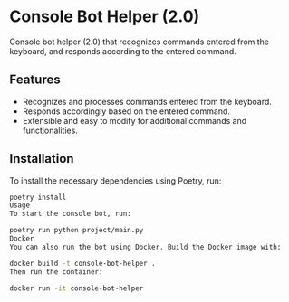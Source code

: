 # Console Bot Helper (2.0)

Console bot helper (2.0) that recognizes commands entered from the keyboard, and responds according to the entered command.

## Features

- Recognizes and processes commands entered from the keyboard.
- Responds accordingly based on the entered command.
- Extensible and easy to modify for additional commands and functionalities.

## Installation

To install the necessary dependencies using Poetry, run:

```bash
poetry install
Usage
To start the console bot, run:

poetry run python project/main.py
Docker
You can also run the bot using Docker. Build the Docker image with:

docker build -t console-bot-helper .
Then run the container:

docker run -it console-bot-helper
